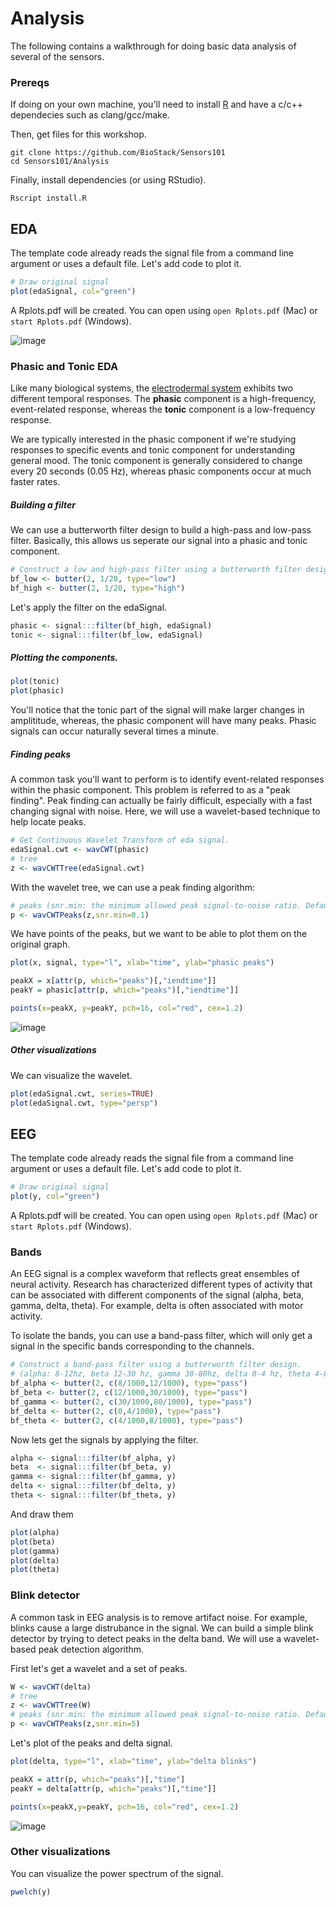 # Analysis

The following contains a walkthrough for doing basic data analysis of several of the sensors.

### Prereqs

If doing on your own machine, you'll need to install [R](https://www.r-project.org/) and have a c/c++ dependecies such as clang/gcc/make.

Then, get files for this workshop.

```console
git clone https://github.com/BioStack/Sensors101
cd Sensors101/Analysis
```

Finally, install dependencies (or using RStudio).

```console
Rscript install.R
```

## EDA

The template code already reads the signal file from a command line argument or uses a default file. Let's add code to plot it.

```r
# Draw original signal
plot(edaSignal, col="green")
```
A Rplots.pdf will be created. You can open using  `open Rplots.pdf` (Mac) or `start Rplots.pdf` (Windows).

![image](https://cloud.githubusercontent.com/assets/742934/15330758/3e73056e-1c2c-11e6-850a-0999e95bcf95.png)

### Phasic and Tonic EDA

Like many biological systems, the [electrodermal system](http://dornsife.usc.edu/assets/sites/585/docs/handbookchapter2000.pdf) exhibits two different temporal responses.
The **phasic** component is a high-frequency, event-related response, whereas the **tonic** component is a low-frequency response.

We are typically interested in the phasic component if we're studying responses to specific events and tonic component for understanding general mood. The tonic component is generally considered to change every 20 seconds (0.05 Hz), whereas phasic components occur at much faster rates.

##### Building a filter

We can use a butterworth filter design to build a high-pass and low-pass filter. Basically, this allows us seperate our signal into a phasic and tonic component.

```r
# Construct a low and high-pass filter using a butterworth filter design.
bf_low <- butter(2, 1/20, type="low")
bf_high <- butter(2, 1/20, type="high")
```

Let's apply the filter on the edaSignal.

```r
phasic <- signal:::filter(bf_high, edaSignal)
tonic <- signal:::filter(bf_low, edaSignal)
```

##### Plotting the components.

```r
plot(tonic)
plot(phasic)
```

You'll notice that the tonic part of the signal will make larger changes in amplititude, whereas, the phasic component will have many peaks. Phasic signals can occur naturally several times a minute.

##### Finding peaks

A common task you'll want to perform is to identify event-related responses within the phasic component.
This problem is referred to as a "peak finding". Peak finding can actually be fairly difficult, especially with a fast changing signal with noise. Here, we will use a wavelet-based technique to help locate peaks.

```r
# Get Continuous Wavelet Transform of eda signal.
edaSignal.cwt <- wavCWT(phasic)
# tree
z <- wavCWTTree(edaSignal.cwt)
```

With the wavelet tree, we can use a peak finding algorithm:

```r
# peaks (snr.min: the minimum allowed peak signal-to-noise ratio. Default: 3.)
p <- wavCWTPeaks(z,snr.min=0.1)
```

We have points of the peaks, but we want to be able to plot them on the original graph.

```r
plot(x, signal, type="l", xlab="time", ylab="phasic peaks")

peakX = x[attr(p, which="peaks")[,"iendtime"]]
peakY = phasic[attr(p, which="peaks")[,"iendtime"]]

points(x=peakX, y=peakY, pch=16, col="red", cex=1.2)
```

![image](https://cloud.githubusercontent.com/assets/742934/15332399/6d8dee7a-1c33-11e6-8fa3-ec0ac2eb5f40.png)

##### Other visualizations

We can visualize the wavelet.

```r
plot(edaSignal.cwt, series=TRUE)
plot(edaSignal.cwt, type="persp")
```

## EEG

The template code already reads the signal file from a command line argument or uses a default file. Let's add code to plot it.

```r
# Draw original signal
plot(y, col="green")
```
A Rplots.pdf will be created. You can open using  `open Rplots.pdf` (Mac) or `start Rplots.pdf` (Windows).

### Bands

An EEG signal is a complex waveform that reflects great ensembles of neural activity. Research has characterized different types of activity that can be associated with different components of the signal (alpha, beta, gamma, delta, theta). For example, delta is often associated with motor activity.

To isolate the bands, you can use a band-pass filter, which will only get a signal in the specific bands corresponding to the channels.

```r
# Construct a band-pass filter using a butterworth filter design.
# (alpha: 8-12hz, beta 12-30 hz, gamma 30-80hz, delta 0-4 hz, theta 4-8 hz)
bf_alpha <- butter(2, c(8/1000,12/1000), type="pass")
bf_beta <- butter(2, c(12/1000,30/1000), type="pass")
bf_gamma <- butter(2, c(30/1000,80/1000), type="pass")
bf_delta <- butter(2, c(0,4/1000), type="pass")
bf_theta <- butter(2, c(4/1000,8/1000), type="pass")
```

Now lets get the signals by applying the filter.

```r
alpha <- signal:::filter(bf_alpha, y)
beta  <- signal:::filter(bf_beta, y)
gamma <- signal:::filter(bf_gamma, y)
delta <- signal:::filter(bf_delta, y)
theta <- signal:::filter(bf_theta, y)
```

And draw them

```r
plot(alpha)
plot(beta)
plot(gamma)
plot(delta)
plot(theta)
```

### Blink detector

A common task in EEG analysis is to remove artifact noise. For example, blinks cause a large distrubance in the signal.
We can build a simple blink detector by trying to detect peaks in the delta band. We will use a wavelet-based peak detection algorithm.

First let's get a wavelet and a set of peaks.

```r
W <- wavCWT(delta)
# tree
z <- wavCWTTree(W)
# peaks (snr.min: the minimum allowed peak signal-to-noise ratio. Default: 3.)
p <- wavCWTPeaks(z,snr.min=5)
```

Let's plot of the peaks and delta signal.

```r
plot(delta, type="l", xlab="time", ylab="delta blinks")

peakX = attr(p, which="peaks")[,"time"]
peakY = delta[attr(p, which="peaks")[,"time"]]

points(x=peakX,y=peakY, pch=16, col="red", cex=1.2)
```

![image](https://cloud.githubusercontent.com/assets/742934/15334914/c37c1d50-1c35-11e6-829d-1e08916b6016.png)


### Other visualizations

You can visualize the power spectrum of the signal.

```r
pwelch(y)
```
